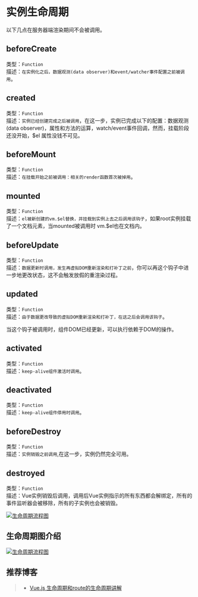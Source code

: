 # 实例生命周期
以下几点在服务器端渲染期间不会被调用。


## beforeCreate
类型：`Function`<br>
描述：`在实例化之后，数据观测(data observer)和event/watcher事件配置之前被调用`。



## created
类型：`Function`<br>
描述：`实例已经创建完成之后被调用`，在这一步，实例已完成以下的配置：数据观测(data observer)，属性和方法的运算，watch/event事件回调，然而，挂载阶段还没开始，$el 属性没钱不可见。



## beforeMount
类型：`Function`<br>
描述：`在挂载开始之前被调用：相关的render函数首次被掉用`。



## mounted
类型：`Function`<br>
描述：`el被新创建的vm.$el替换，并挂载到实例上去之后调用该钩子`，如果root实例挂载了一个文档元素，当mounted被调用时 vm.$el也在文档内。


## beforeUpdate
类型：`Function`<br>
描述：`数据更新时调用，发生再虚拟DOM重新渲染和打补丁之前`，你可以再这个钩子中进一步地更改状态，这不会触发放假的重渲染过程。


## updated
类型：`Function`<br>
描述：`由于数据更改导致的虚拟DOM重新渲染和打补丁，在这之后会调用该钩子`。

当这个钩子被调用时，组件DOM已经更新，可以执行依赖于DOM的操作。


## activated
类型：`Function`<br>
描述：`keep-alive组件激活时调用`。


## deactivated
类型：`Function`<br>
描述：`keep-alive组件停用时调用`。<br>


## beforeDestroy
类型：`Function`<br>
描述：`实例销毁之前调用`,在这一步，实例仍然完全可用。


## destroyed
类型：`Function`<br>
描述：Vue实例销毁后调用，调用后Vue实例指示的所有东西都会解绑定，所有的事件监听器会被移除，所有的子实例也会被销毁。


[![生命周期流程图](http://omwzduhx0.bkt.clouddn.com/lifecycle.png)](http://omwzduhx0.bkt.clouddn.com/lifecycle.png)

## 生命周期图介绍
[![生命周期流程图](http://omwzduhx0.bkt.clouddn.com/aaaa.png)](http://omwzduhx0.bkt.clouddn.com/aaaa.png)

## 推荐博客
> * [Vue.js 生命周期和route的生命周期讲解](http://www.jianshu.com/p/e9f884b6ba6c)